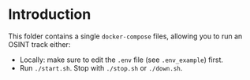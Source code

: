 # Introduction

This folder contains a single `docker-compose` files, allowing you to run an OSINT track either:

- Locally: make sure to edit the `.env` file (see `.env_example`) first.
- Run `./start.sh`. Stop with `./stop.sh` or `./down.sh`.

